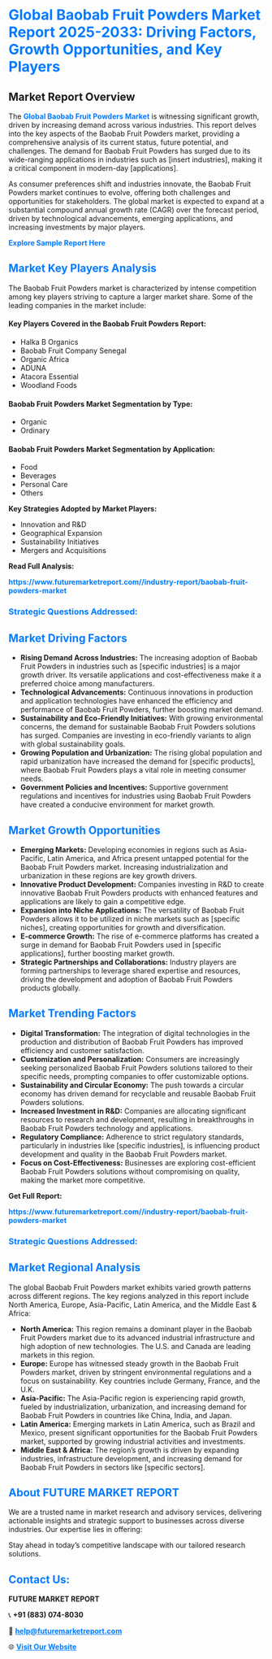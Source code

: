 <h1 style="color: #007BFF;">Global Baobab Fruit Powders Market Report 2025-2033: Driving Factors, Growth Opportunities, and Key Players</h1>

<section id="overview">
<h2>Market Report Overview</h2>
<p>The <a href="https://www.futuremarketreport.com//industry-report/baobab-fruit-powders-market" style="color: #007BFF; text-decoration: none;"><strong>Global Baobab Fruit Powders Market</strong></a> is witnessing significant growth, driven by increasing demand across various industries. This report delves into the key aspects of the Baobab Fruit Powders market, providing a comprehensive analysis of its current status, future potential, and challenges. The demand for Baobab Fruit Powders has surged due to its wide-ranging applications in industries such as [insert industries], making it a critical component in modern-day [applications].</p>
<p>As consumer preferences shift and industries innovate, the Baobab Fruit Powders market continues to evolve, offering both challenges and opportunities for stakeholders. The global market is expected to expand at a substantial compound annual growth rate (CAGR) over the forecast period, driven by technological advancements, emerging applications, and increasing investments by major players.</p>
</section>

<section id="overview">
<p><a href="https://www.futuremarketreport.com//request-sample/reportId=62112" style="color: #007BFF; text-decoration: none;"><strong>Explore Sample Report Here</strong></a></p>
</section>

<section id="key-players">
<h2 style="color: #007BFF;">Market Key Players Analysis</h2>
<p>The Baobab Fruit Powders market is characterized by intense competition among key players striving to capture a larger market share. Some of the leading companies in the market include:</p>
<h4>Key Players Covered in the Baobab Fruit Powders Report:</h4>
<ul><li>Halka B Organics</li><li>Baobab Fruit Company Senegal</li><li>Organic Africa</li><li>ADUNA</li><li>Atacora Essential</li><li>Woodland Foods</li></ul>
<h4>Baobab Fruit Powders Market Segmentation by Type:</h4>
<ul><li>Organic</li><li>Ordinary</li></ul>

<h4>Baobab Fruit Powders Market Segmentation by Application:</h4>
<ul><li>Food</li><li>Beverages</li><li>Personal Care</li><li>Others</li></ul>
<p><strong>Key Strategies Adopted by Market Players:</strong></p>
<ul>
<li>Innovation and R&D</li>
<li>Geographical Expansion</li>
<li>Sustainability Initiatives</li>
<li>Mergers and Acquisitions</li>
</ul>
</section>

<section>
<p><strong>Read Full Analysis: </strong></p><a href="https://www.futuremarketreport.com//industry-report/baobab-fruit-powders-market" style="color: #007BFF; text-decoration: none;"><strong>https://www.futuremarketreport.com//industry-report/baobab-fruit-powders-market</strong></a>
<h3 style="color: #007BFF;">Strategic Questions Addressed:</h3>
</section>

<section id="driving-factors">
<h2 style="color: #007BFF;">Market Driving Factors</h2>
<ul>
<li><strong>Rising Demand Across Industries:</strong> The increasing adoption of Baobab Fruit Powders in industries such as [specific industries] is a major growth driver. Its versatile applications and cost-effectiveness make it a preferred choice among manufacturers.</li>
<li><strong>Technological Advancements:</strong> Continuous innovations in production and application technologies have enhanced the efficiency and performance of Baobab Fruit Powders, further boosting market demand.</li>
<li><strong>Sustainability and Eco-Friendly Initiatives:</strong> With growing environmental concerns, the demand for sustainable Baobab Fruit Powders solutions has surged. Companies are investing in eco-friendly variants to align with global sustainability goals.</li>
<li><strong>Growing Population and Urbanization:</strong> The rising global population and rapid urbanization have increased the demand for [specific products], where Baobab Fruit Powders plays a vital role in meeting consumer needs.</li>
<li><strong>Government Policies and Incentives:</strong> Supportive government regulations and incentives for industries using Baobab Fruit Powders have created a conducive environment for market growth.</li>
</ul>
</section>

<section id="growth-opportunities">
<h2 style="color: #007BFF;">Market Growth Opportunities</h2>
<ul>
<li><strong>Emerging Markets:</strong> Developing economies in regions such as Asia-Pacific, Latin America, and Africa present untapped potential for the Baobab Fruit Powders market. Increasing industrialization and urbanization in these regions are key growth drivers.</li>
<li><strong>Innovative Product Development:</strong> Companies investing in R&D to create innovative Baobab Fruit Powders products with enhanced features and applications are likely to gain a competitive edge.</li>
<li><strong>Expansion into Niche Applications:</strong> The versatility of Baobab Fruit Powders allows it to be utilized in niche markets such as [specific niches], creating opportunities for growth and diversification.</li>
<li><strong>E-commerce Growth:</strong> The rise of e-commerce platforms has created a surge in demand for Baobab Fruit Powders used in [specific applications], further boosting market growth.</li>
<li><strong>Strategic Partnerships and Collaborations:</strong> Industry players are forming partnerships to leverage shared expertise and resources, driving the development and adoption of Baobab Fruit Powders products globally.</li>
</ul>
</section>

<section id="trending-factors">
<h2 style="color: #007BFF;">Market Trending Factors</h2>
<ul>
<li><strong>Digital Transformation:</strong> The integration of digital technologies in the production and distribution of Baobab Fruit Powders has improved efficiency and customer satisfaction.</li>
<li><strong>Customization and Personalization:</strong> Consumers are increasingly seeking personalized Baobab Fruit Powders solutions tailored to their specific needs, prompting companies to offer customizable options.</li>
<li><strong>Sustainability and Circular Economy:</strong> The push towards a circular economy has driven demand for recyclable and reusable Baobab Fruit Powders solutions.</li>
<li><strong>Increased Investment in R&D:</strong> Companies are allocating significant resources to research and development, resulting in breakthroughs in Baobab Fruit Powders technology and applications.</li>
<li><strong>Regulatory Compliance:</strong> Adherence to strict regulatory standards, particularly in industries like [specific industries], is influencing product development and quality in the Baobab Fruit Powders market.</li>
<li><strong>Focus on Cost-Effectiveness:</strong> Businesses are exploring cost-efficient Baobab Fruit Powders solutions without compromising on quality, making the market more competitive.</li>
</ul>
</section>

<section>
<p><strong>Get Full Report: </strong></p><a href="https://www.futuremarketreport.com//industry-report/baobab-fruit-powders-market" style="color: #007BFF; text-decoration: none;"><strong>https://www.futuremarketreport.com//industry-report/baobab-fruit-powders-market</strong></a>
<h3 style="color: #007BFF;">Strategic Questions Addressed:</h3>
</section>


<section id="regional-analysis">
<h2 style="color: #007BFF;">Market Regional Analysis</h2>
<p>The global Baobab Fruit Powders market exhibits varied growth patterns across different regions. The key regions analyzed in this report include North America, Europe, Asia-Pacific, Latin America, and the Middle East & Africa:</p>
<ul>
<li><strong>North America:</strong> This region remains a dominant player in the Baobab Fruit Powders market due to its advanced industrial infrastructure and high adoption of new technologies. The U.S. and Canada are leading markets in this region.</li>
<li><strong>Europe:</strong> Europe has witnessed steady growth in the Baobab Fruit Powders market, driven by stringent environmental regulations and a focus on sustainability. Key countries include Germany, France, and the U.K.</li>
<li><strong>Asia-Pacific:</strong> The Asia-Pacific region is experiencing rapid growth, fueled by industrialization, urbanization, and increasing demand for Baobab Fruit Powders in countries like China, India, and Japan.</li>
<li><strong>Latin America:</strong> Emerging markets in Latin America, such as Brazil and Mexico, present significant opportunities for the Baobab Fruit Powders market, supported by growing industrial activities and investments.</li>
<li><strong>Middle East & Africa:</strong> The region’s growth is driven by expanding industries, infrastructure development, and increasing demand for Baobab Fruit Powders in sectors like [specific sectors].</li>
</ul>
</section>

<footer>
<h2 style="color: #007BFF;">About FUTURE MARKET REPORT</h2>
<p>We are a trusted name in market research and advisory services, delivering actionable insights and strategic support to businesses across diverse industries. Our expertise lies in offering:</p>

<p>Stay ahead in today’s competitive landscape with our tailored research solutions.</p>

<h2 style="color: #007BFF;">Contact Us:</h2>
<p><strong>FUTURE MARKET REPORT</strong></p>
<p>📞 <strong>+91 (883) 074-8030</strong></p>
<p>📧 <strong><a href="mailto:help@futuremarketreport.com" style="color: #007BFF;">help@futuremarketreport.com</a></strong></p>
<p>🌐 <strong><a href="https://www.futuremarketreport.com/" style="color: #007BFF;">Visit Our Website</a></strong></p>
</footer>